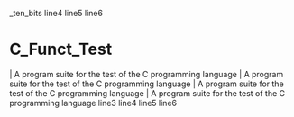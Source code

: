 _ten_bits
line4
line5
line6
# C_Funct_Test
| A program suite for the test of the C programming language
|  A program suite for the test of the C programming language
|   A program suite for the test of the C programming language
|    A program suite for the test of the C programming language
line3
line4
line5
line6